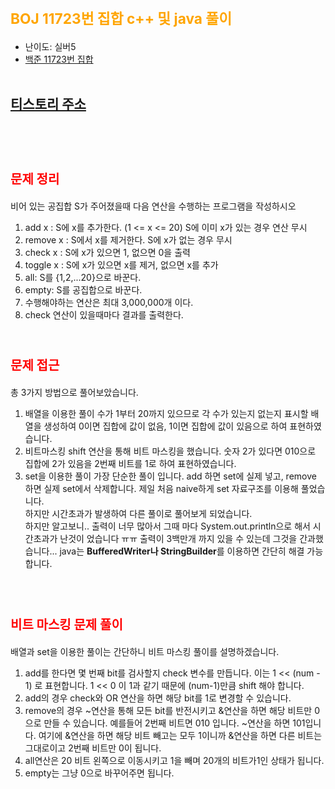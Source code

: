 # <span style="color:orange; font-size:17pt; font-weight:bold">BOJ 11723번 집합 c++ 및 java 풀이</span>
- 난이도: 실버5
- [백준 11723번 집합](https://www.acmicpc.net/problem/11723)
<br><br>

## [티스토리 주소](https://hoho325.tistory.com/)
<br><br>

# <span style="color: red; font-size:15pt">문제 정리</span>
비어 있는 공집합 S가 주어졌을때 다음 연산을 수행하는 프로그램을 작성하시오
1. add x : S에 x를 추가한다. (1 <= x <= 20) S에 이미 x가 있는 경우 연산 무시
2. remove x : S에서 x를 제거한다. S에 x가 없는 경우 무시
3. check x : S에 x가 있으면 1, 없으면 0을 출력
4. toggle x : S에 x가 있으면 x를 제거, 없으면 x를 추가
5. all: S를 {1,2,...20}으로 바꾼다.
6. empty: S를 공집합으로 바꾼다.
7. 수행해야하는 연산은 최대 3,000,000개 이다.
8. check 연산이 있을때마다 결과를 출력한다.
<br><br>

# <span style="color: red; font-size:15pt">문제 접근</span>
총 3가지 방법으로 풀어보았습니다.
1. 배열을 이용한 풀이
    수가 1부터 20까지 있으므로 각 수가 있는지 없는지 표시할 배열을 생성하여 0이면 집합에 값이 없음, 1이면 집합에 값이 있음으로 하여 표현하였습니다.
2. 비트마스킹
    shift 연산을 통해 비트 마스킹을 했습니다.
    숫자 2가 있다면 010으로 집합에 2가 있음을 2번째 비트를 1로 하여 표현하였습니다.
3. set을 이용한 풀이
    가장 단순한 풀이 입니다. add 하면 set에 실제 넣고, remove 하면 실제 set에서 삭제합니다.
제일 처음 naive하게 set 자료구조를 이용해 풀었습니다.  
하지만 시간초과가 발생하여 다른 풀이로 풀어보게 되었습니다.  
하지만 알고보니.. 출력이 너무 많아서 그때 마다 System.out.println으로 해서 시간초과가 난것이 었습니다 ㅠㅠ
출력이 3백만개 까지 있을 수 있는데 그것을 간과했습니다...
java는 **BufferedWriter나 StringBuilder**를 이용하면 간단히 해결 가능합니다.  
<br><br>

# <java style="color: red; font-size:15pt">비트 마스킹 문제 풀이</span>
배열과 set을 이용한 풀이는 간단하니 비트 마스킹 풀이를 설명하겠습니다.  
1. add를 한다면 몇 번째 bit를 검사할지 check 변수를 만듭니다. 이는 1 << (num - 1) 로 표현합니다.
1 << 0 이 1과 같기 때문에 (num-1)만큼 shift 해야 합니다.  
2. add의 경우 check와 OR 연산을 하면 해당 bit를 1로 변경할 수 있습니다.
3. remove의 경우 ~연산을 통해 모든 bit를 반전시키고 &연산을 하면 해당 비트만 0으로 만들 수 있습니다.
    예를들어 2번째 비트면 010 입니다. ~연산을 하면 101입니다.
    여기에 &연산을 하면 해당 비트 빼고는 모두 1이니까 &연산을 하면 다른 비트는 그대로이고 2번째 비트만 0이 됩니다.
4. all연산은 20 비트 왼쪽으로 이동시키고 1을 빼며 20개의 비트가1인 상태가 됩니다.
5. empty는 그냥 0으로 바꾸어주면 됩니다.
<br><br>